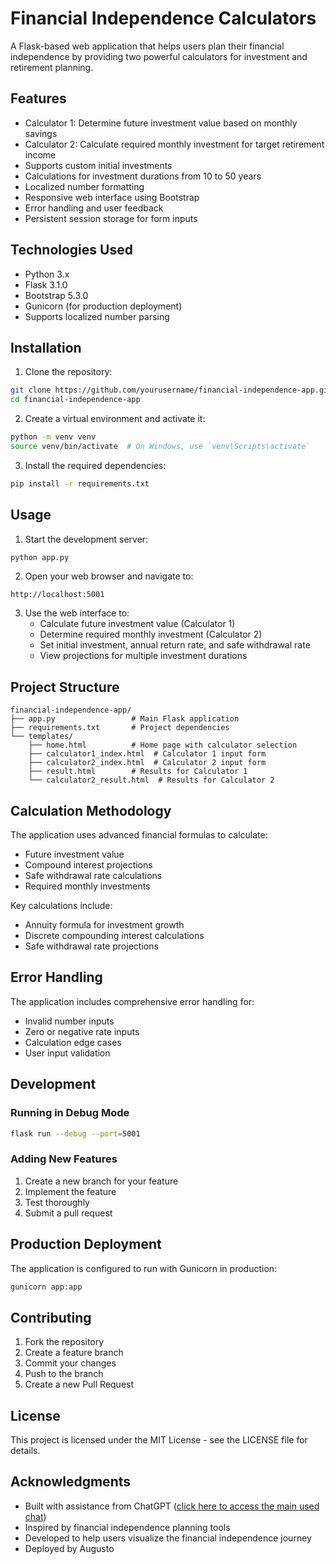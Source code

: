 # Financial Independence Calculators
A Flask-based web application that helps users plan their financial independence by providing two powerful calculators for investment and retirement planning.

## Features
- Calculator 1: Determine future investment value based on monthly savings
- Calculator 2: Calculate required monthly investment for target retirement income
- Supports custom initial investments
- Calculations for investment durations from 10 to 50 years
- Localized number formatting
- Responsive web interface using Bootstrap
- Error handling and user feedback
- Persistent session storage for form inputs

## Technologies Used
- Python 3.x
- Flask 3.1.0
- Bootstrap 5.3.0
- Gunicorn (for production deployment)
- Supports localized number parsing

## Installation
1. Clone the repository:
```bash
git clone https://github.com/yourusername/financial-independence-app.git
cd financial-independence-app
```

2. Create a virtual environment and activate it:
```bash
python -m venv venv
source venv/bin/activate  # On Windows, use `venv\Scripts\activate`
```

3. Install the required dependencies:
```bash
pip install -r requirements.txt
```

## Usage
1. Start the development server:
```bash
python app.py
```

2. Open your web browser and navigate to:
```
http://localhost:5001
```

3. Use the web interface to:
   - Calculate future investment value (Calculator 1)
   - Determine required monthly investment (Calculator 2)
   - Set initial investment, annual return rate, and safe withdrawal rate
   - View projections for multiple investment durations

## Project Structure
```
financial-independence-app/
├── app.py                 # Main Flask application
├── requirements.txt       # Project dependencies
└── templates/
    ├── home.html          # Home page with calculator selection
    ├── calculator1_index.html  # Calculator 1 input form
    ├── calculator2_index.html  # Calculator 2 input form
    ├── result.html        # Results for Calculator 1
    └── calculator2_result.html  # Results for Calculator 2
```

## Calculation Methodology
The application uses advanced financial formulas to calculate:
- Future investment value
- Compound interest projections
- Safe withdrawal rate calculations
- Required monthly investments

Key calculations include:
- Annuity formula for investment growth
- Discrete compounding interest calculations
- Safe withdrawal rate projections

## Error Handling
The application includes comprehensive error handling for:
- Invalid number inputs
- Zero or negative rate inputs
- Calculation edge cases
- User input validation

## Development
### Running in Debug Mode
```bash
flask run --debug --port=5001
```

### Adding New Features
1. Create a new branch for your feature
2. Implement the feature
3. Test thoroughly
4. Submit a pull request

## Production Deployment
The application is configured to run with Gunicorn in production:
```bash
gunicorn app:app
```

## Contributing
1. Fork the repository
2. Create a feature branch
3. Commit your changes
4. Push to the branch
5. Create a new Pull Request

## License
This project is licensed under the MIT License - see the LICENSE file for details.

## Acknowledgments
- Built with assistance from ChatGPT ([click here to access the main used chat](https://chatgpt.com/share/67a112fe-0794-8013-beb1-6d258cae37a8))
- Inspired by financial independence planning tools
- Developed to help users visualize the financial independence journey 
- Deployed by Augusto

